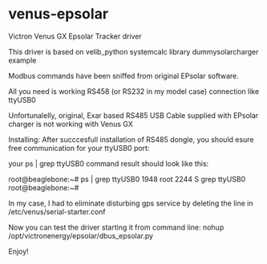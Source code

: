 # venus-epsolar
Victron Venus GX Epsolar Tracker driver

This driver is based on velib_python systemcalc library dummysolarcharger example

Modbus commands have been sniffed from original EPsolar software.

All you need is working RS458 (or RS232 in my model case) connection like ttyUSB0

Unfortunalelly, original, Exar based RS485 USB Cable supplied with EPsolar charger is not working  with Venus GX 

Installing:
After succcesfull installation of RS485 dongle, you should esure free communication for your ttyUSB0 port:

your ps | grep ttyUSB0 command result should look like this:

root@beaglebone:~# ps | grep ttyUSB0
 1948 root      2244 S    grep ttyUSB0
root@beaglebone:~#

In my case, I had to eliminate disturbing gps service by deleting the line in /etc/venus/serial-starter.conf


Now you can test the driver starting it from command line:
nohup  /opt/victronenergy/epsolar/dbus_epsolar.py


Enjoy!






